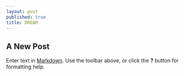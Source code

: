 ```yaml
---
layout: post
published: true
title: DREAM
---
```

## A New Post

Enter text in [Markdown](http://daringfireball.net/projects/markdown/). Use the toolbar above, or click the **?** button for formatting help.
